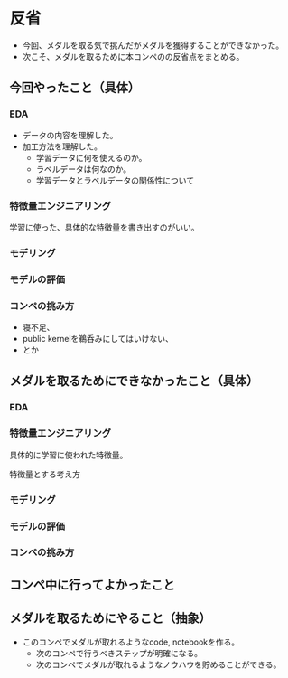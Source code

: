 # 反省

- 今回、メダルを取る気で挑んだがメダルを獲得することができなかった。
- 次こそ、メダルを取るために本コンペのの反省点をまとめる。

## 今回やったこと（具体）
### EDA
- データの内容を理解した。
- 加工方法を理解した。
  - 学習データに何を使えるのか。
  - ラベルデータは何なのか。
  - 学習データとラベルデータの関係性について

### 特徴量エンジニアリング
学習に使った、具体的な特徴量を書き出すのがいい。

### モデリング


### モデルの評価


### コンペの挑み方
- 寝不足、
- public kernelを鵜呑みにしてはいけない、
- とか



## メダルを取るためにできなかったこと（具体）
### EDA

### 特徴量エンジニアリング
具体的に学習に使われた特徴量。


特徴量とする考え方



### モデリング

### モデルの評価

### コンペの挑み方


## コンペ中に行ってよかったこと



## メダルを取るためにやること（抽象）
- このコンペでメダルが取れるようなcode, notebookを作る。
  - 次のコンペで行うべきステップが明確になる。
  - 次のコンペでメダルが取れるようなノウハウを貯めることができる。


